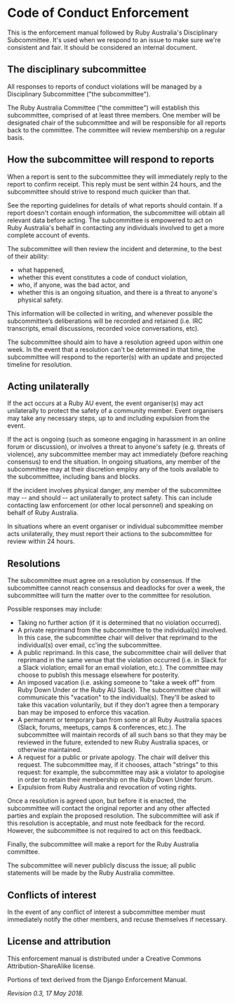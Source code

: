 # Code of Conduct Enforcement

This is the enforcement manual followed by Ruby Australia's Disciplinary Subcommittee. It's used when we respond to an issue to make sure we're consistent and fair. It should be considered an internal document.

## The disciplinary subcommittee
All responses to reports of conduct violations will be managed by a Disciplinary Subcommittee ("the subcommittee").

The Ruby Australia Committee ("the committee") will establish this subcommittee, comprised of at least three members. One member will be designated chair of the subcommittee and will be responsible for all reports back to the committee. The committee will review membership on a regular basis.

## How the subcommittee will respond to reports
When a report is sent to the subcommittee they will immediately reply to the report to confirm receipt. This reply must be sent within 24 hours, and the subcommittee should strive to respond much quicker than that.

See the reporting guidelines for details of what reports should contain. If a report doesn't contain enough information, the subcommittee will obtain all relevant data before acting. The subcommittee is empowered to act on Ruby Australia's behalf in contacting any individuals involved to get a more complete account of events.

The subcommittee will then review the incident and determine, to the best of their ability:

- what happened,
- whether this event constitutes a code of conduct violation, 
- who, if anyone, was the bad actor, and
- whether this is an ongoing situation, and there is a threat to anyone's physical safety.

This information will be collected in writing, and whenever possible the subcommittee’s deliberations will be recorded and retained (i.e. IRC transcripts, email discussions, recorded voice conversations, etc).

The subcommittee should aim to have a resolution agreed upon within one week. In the event that a resolution can't be determined in that time, the subcommittee will respond to the reporter(s) with an update and projected timeline for resolution.

## Acting unilaterally
If the act occurs at a Ruby AU event, the event organiser(s) may act unilaterally to protect the safety of a community member.  Event organisers may take any necessary steps, up to and including expulsion from the event.

If the act is ongoing (such as someone engaging in harassment in an online forum or discussion), or involves a threat to anyone's safety (e.g. threats of violence), any subcommittee member may act immediately (before reaching consensus) to end the situation. In ongoing situations, any member of the subcommittee may at their discretion employ any of the tools available to the subcommittee, including bans and blocks.

If the incident involves physical danger, any member of the subcommittee may -- and should -- act unilaterally to protect safety. This can include contacting law enforcement (or other local personnel) and speaking on behalf of Ruby Australia.

In situations where an event organiser or individual subcommittee member acts unilaterally, they must report their actions to the subcommittee for review within 24 hours.

## Resolutions
The subcommittee must agree on a resolution by consensus. If the subcommittee cannot reach consensus and deadlocks for over a week, the subcommittee will turn the matter over to the committee for resolution.

Possible responses may include:

- Taking no further action (if it is determined that no violation occurred).
- A private reprimand from the subcommittee to the individual(s) involved. In this case, the subcommittee chair will deliver that reprimand to the individual(s) over email, cc'ing the subcommittee.
- A public reprimand. In this case, the subcommittee chair will deliver that reprimand in the same venue that the violation occurred (i.e. in Slack for a Slack violation; email for an email violation, etc.). The committee may choose to publish this message elsewhere for posterity.
- An imposed vacation (i.e. asking someone to "take a week off" from Ruby Down Under or the Ruby AU Slack). The subcommittee chair will communicate this "vacation" to the individual(s). They'll be asked to take this vacation voluntarily, but if they don't agree then a temporary ban may be imposed to enforce this vacation.
- A permanent or temporary ban from some or all Ruby Australia spaces (Slack, forums, meetups, camps & conferences, etc.). The subcommittee will maintain records of all such bans so that they may be reviewed in the future, extended to new Ruby Australia spaces, or otherwise maintained.
- A request for a public or private apology. The chair will deliver this request. The subcommittee may, if it chooses, attach "strings" to this request: for example, the subcommittee may ask a violator to apologise in order to retain their membership on the Ruby Down Under forum.
- Expulsion from Ruby Australia and revocation of voting rights.

Once a resolution is agreed upon, but before it is enacted, the subcommittee will contact the original reporter and any other affected parties and explain the proposed resolution. The subcommittee will ask if this resolution is acceptable, and must note feedback for the record. However, the subcommittee is not required to act on this feedback.

Finally, the subcommittee will make a report for the Ruby Australia committee.

The subcommittee will never publicly discuss the issue; all public statements will be made by the Ruby Australia committee.

## Conflicts of interest
In the event of any conflict of interest a subcommittee member must immediately notify the other members, and recuse themselves if necessary.

## License and attribution
This enforcement manual is distributed under a Creative Commons Attribution-ShareAlike license.

Portions of text derived from the Django Enforcement Manual.

_Revision 0.3, 17 May 2018._

